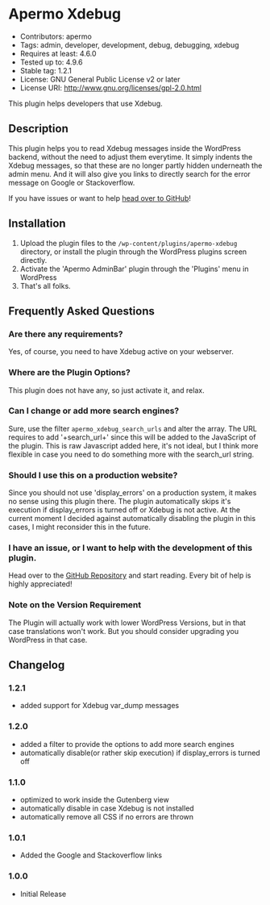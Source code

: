 # Apermo Xdebug #
* Contributors: apermo
* Tags: admin, developer, development, debug, debugging, xdebug
* Requires at least: 4.6.0
* Tested up to: 4.9.6
* Stable tag: 1.2.1
* License: GNU General Public License v2 or later
* License URI: http://www.gnu.org/licenses/gpl-2.0.html

This plugin helps developers that use Xdebug.

## Description ##

This plugin helps you to read Xdebug messages inside the WordPress backend, without the need to adjust them everytime.
It simply indents the Xdebug messages, so that these are no longer partly hidden underneath the admin menu.
And it will also give you links to directly search for the error message on Google or Stackoverflow.

If you have issues or want to help [head over to GitHub](https://github.com/apermo/apermo-xdebug)!

## Installation ##

1. Upload the plugin files to the `/wp-content/plugins/apermo-xdebug` directory, or install the plugin through the WordPress plugins screen directly.
2. Activate the 'Apermo AdminBar' plugin through the 'Plugins' menu in WordPress
3. That's all folks.

## Frequently Asked Questions ##

### Are there any requirements? ###
Yes, of course, you need to have Xdebug active on your webserver.

### Where are the Plugin Options? ###
This plugin does not have any, so just activate it, and relax.

### Can I change or add more search engines? ###
Sure, use the filter `apermo_xdebug_search_urls` and alter the array.
The URL requires to add '+search_url+' since this will be added to the JavaScript of the plugin.
This is raw Javascript added here, it's not ideal, but I think more flexible in case you need to do something more with the search_url string.

### Should I use this on a production website? ###
Since you should not use 'display_errors' on a production system, it makes no sense using this plugin there.
The plugin automatically skips it's execution if display_errors is turned off or Xdebug is not active.
At the current moment I decided against automatically disabling the plugin in this cases, I might reconsider this in the future.

### I have an issue, or I want to help with the development of this plugin. ###
Head over to the [GitHub Repository](https://github.com/apermo/apermo-xdebug) and start reading. Every bit of help is highly appreciated!

### Note on the Version Requirement ###
The Plugin will actually work with lower WordPress Versions, but in that case translations won't work. But you should consider upgrading you WordPress in that case.

## Changelog ##

### 1.2.1 ### 
* added support for Xdebug var_dump messages

### 1.2.0 ###
* added a filter to provide the options to add more search engines
* automatically disable(or rather skip execution) if display_errors is turned off

### 1.1.0 ###
* optimized to work inside the Gutenberg view
* automatically disable in case Xdebug is not installed
* automatically remove all CSS if no errors are thrown

### 1.0.1 ###
* Added the Google and Stackoverflow links

### 1.0.0 ###
* Initial Release